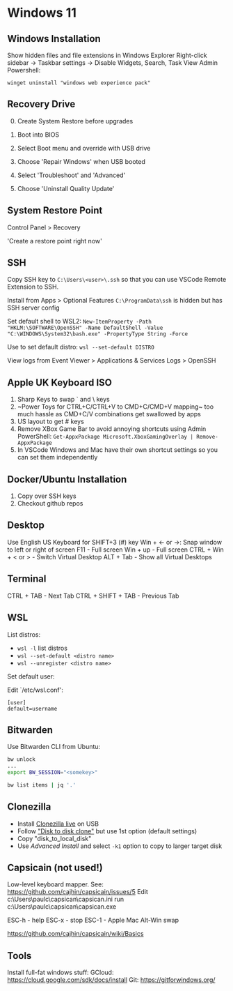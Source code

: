 # Windows 11

## Windows Installation

Show hidden files and file extensions in Windows Explorer
Right-click sidebar -> Taskbar settings -> Disable Widgets, Search, Task View
Admin Powershell:
```
winget uninstall "windows web experience pack"
```

## Recovery Drive

0. Create System Restore before upgrades

1. Boot into BIOS
2. Select Boot menu and override with USB drive
3. Choose 'Repair Windows' when USB booted
4. Select 'Troubleshoot' and 'Advanced'
5. Choose 'Uninstall Quality Update'

## System Restore Point

Control Panel > Recovery

'Create a restore point right now'

## SSH 

Copy SSH key to `C:\Users\<user>\.ssh` so that you can use
VSCode Remote Extension to SSH.

Install from Apps > Optional Features
`C:\ProgramData\ssh` is hidden but has SSH server config

Set default shell to WSL2:
`New-ItemProperty -Path "HKLM:\SOFTWARE\OpenSSH" -Name DefaultShell -Value "C:\WINDOWS\System32\bash.exe" -PropertyType String -Force`

Use to set default distro:
`wsl --set-default DISTRO`

View logs from Event Viewer > Applications & Services Logs > OpenSSH

## Apple UK Keyboard ISO

1. Sharp Keys to swap ` and \ keys
2. ~Power Toys for CTRL+C/CTRL+V to CMD+C/CMD+V mapping~ too much hassle as CMD+C/V combinations get
swallowed by apps
3. US layout to get # keys
4. Remove XBox Game Bar to avoid annoying shortcuts using Admin PowerShell: `Get-AppxPackage Microsoft.XboxGamingOverlay | Remove-AppxPackage`
5. In VSCode Windows and Mac have their own shortcut settings so you can set them independently


## Docker/Ubuntu Installation

1. Copy over SSH keys
2. Checkout github repos

## Desktop

Use English US Keyboard for SHIFT+3 (#) key
Win + <- or ->: Snap window to left or right of screen
F11 - Full screen 
Win + up - Full screen
CTRL + Win + < or > - Switch Virtual Desktop
ALT + Tab - Show all Virtual Desktops 

## Terminal

CTRL + TAB - Next Tab
CTRL + SHIFT + TAB - Previous Tab

## WSL

List distros:

- `wsl -l` list distros
- `wsl --set-default <distro name>`
- `wsl --unregister <distro name>`

Set default user:

Edit  `/etc/wsl.conf':

```
[user]
default=username
```

## Bitwarden

Use Bitwarden CLI from Ubuntu:

```sh
bw unlock
...  
export BW_SESSION="<somekey>"

bw list items | jq '.'
```

## Clonezilla

- Install [Clonezilla live](https://clonezilla.org/clonezilla-live.php) on USB
- Follow ["Disk to disk clone"](https://clonezilla.org/clonezilla-live-doc.php) but use 1st option (default settings)
- Copy "disk_to_local_disk"
- Use *Advanced Install* and select `-k1` option to copy to larger target disk

## Capsicain (not used!)

Low-level keyboard mapper.
See: https://github.com/cajhin/capsicain/issues/5
Edit c:\Users\paulc\capsican\capsican.ini
run c:\Users\paulc\capsican\capsican.exe

ESC-h - help
ESC-x - stop
ESC-1 - Apple Mac Alt-Win swap

https://github.com/cajhin/capsicain/wiki/Basics

## Tools

Install full-fat windows stuff:
GCloud: https://cloud.google.com/sdk/docs/install
Git: https://gitforwindows.org/
